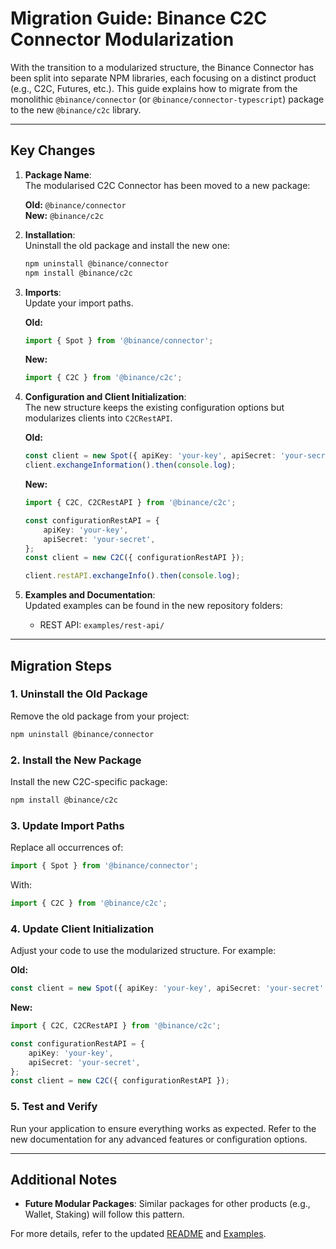 # Migration Guide: Binance C2C Connector Modularization

With the transition to a modularized structure, the Binance Connector has been split into separate NPM libraries, each focusing on a distinct product (e.g., C2C, Futures, etc.). This guide explains how to migrate from the monolithic `@binance/connector` (or `@binance/connector-typescript`) package to the new `@binance/c2c` library.

---

## Key Changes

1. **Package Name**:  
   The modularised C2C Connector has been moved to a new package:

    **Old:** `@binance/connector`  
     **New:** `@binance/c2c`

2. **Installation**:  
   Uninstall the old package and install the new one:

    ```bash
    npm uninstall @binance/connector
    npm install @binance/c2c
    ```

3. **Imports**:  
   Update your import paths.

    **Old:**

    ```typescript
    import { Spot } from '@binance/connector';
    ```

    **New:**

    ```typescript
    import { C2C } from '@binance/c2c';
    ```

4. **Configuration and Client Initialization**:  
   The new structure keeps the existing configuration options but modularizes clients into `C2CRestAPI`.

    **Old:**

    ```typescript
    const client = new Spot({ apiKey: 'your-key', apiSecret: 'your-secret' });
    client.exchangeInformation().then(console.log);
    ```

    **New:**

    ```typescript
    import { C2C, C2CRestAPI } from '@binance/c2c';

    const configurationRestAPI = {
        apiKey: 'your-key',
        apiSecret: 'your-secret',
    };
    const client = new C2C({ configurationRestAPI });

    client.restAPI.exchangeInfo().then(console.log);
    ```

5. **Examples and Documentation**:  
   Updated examples can be found in the new repository folders:
    - REST API: `examples/rest-api/`

---

## Migration Steps

### 1. Uninstall the Old Package

Remove the old package from your project:

```bash
npm uninstall @binance/connector
```

### 2. Install the New Package

Install the new C2C-specific package:

```bash
npm install @binance/c2c
```

### 3. Update Import Paths

Replace all occurrences of:

```typescript
import { Spot } from '@binance/connector';
```

With:

```typescript
import { C2C } from '@binance/c2c';
```

### 4. Update Client Initialization

Adjust your code to use the modularized structure. For example:

**Old:**

```typescript
const client = new Spot({ apiKey: 'your-key', apiSecret: 'your-secret' });
```

**New:**

```typescript
import { C2C, C2CRestAPI } from '@binance/c2c';

const configurationRestAPI = {
    apiKey: 'your-key',
    apiSecret: 'your-secret',
};
const client = new C2C({ configurationRestAPI });
```

### 5. Test and Verify

Run your application to ensure everything works as expected. Refer to the new documentation for any advanced features or configuration options.

---

## Additional Notes

- **Future Modular Packages**: Similar packages for other products (e.g., Wallet, Staking) will follow this pattern.

For more details, refer to the updated [README](../README.md) and [Examples](../examples/).
